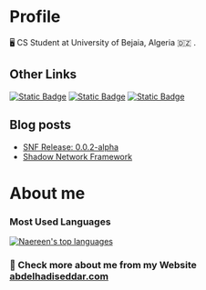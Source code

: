 # Profile
🖥️ CS Student at University of Bejaia, Algeria 🇩🇿 .
## Other Links
[![Static Badge](https://img.shields.io/badge/Follow-fb?style=for-the-badge&logo=facebook&logoColor=blue&label=Facebook&labelColor=white&color=blue)](https://www.facebook.com/profile.php?id=61561588567872)
[![Static Badge](https://img.shields.io/badge/Subscribe-fb?style=for-the-badge&logo=youtube&logoColor=red&label=Youtube&labelColor=white&color=red)](https://www.youtube.com/@AbdelhadiSeddar)
[![Static Badge](https://img.shields.io/badge/Checkout-dd?style=for-the-badge&logo=gitea&label=Gitea&labelColor=white)](https://git.abdelhadiseddar.com/me)

## Blog posts
<!-- BLOG-POST-LIST:START -->
- [SNF Release: 0.0.2-alpha](https://blog.abdelhadiseddar.com/snf-release-0-0-2-alpha/)
- [Shadow Network Framework](https://blog.abdelhadiseddar.com/what-is-shadow-network-framework/)
<!-- BLOG-POST-LIST:END -->

# About me
### Most Used Languages
[![Naereen's top languages](https://github-readme-stats.vercel.app/api/top-langs/?username=AbdelhadiSeddar&theme=shadow_blue)](https://github.com/anuraghazra/github-readme-stats)

### 🎊 Check more about me from my Website [abdelhadiseddar.com](https://abdelhadiseddar.com)

<!---
AbdelhadiSeddar/AbdelhadiSeddar is a ✨ special ✨ repository because its `README.md` (this file) appears on your GitHub profile.
You can click the Preview link to take a look at your changes.
--->
